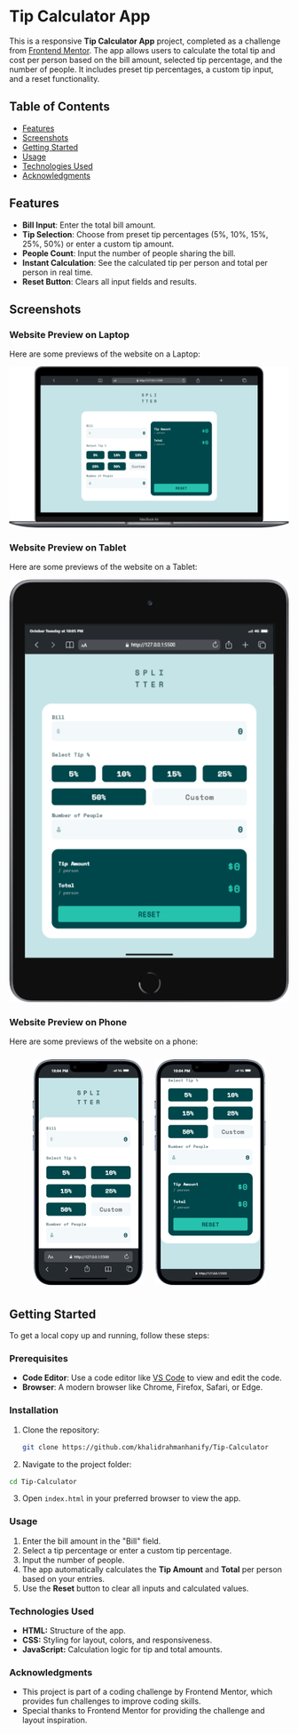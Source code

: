 # Tip Calculator App

This is a responsive **Tip Calculator App** project, completed as a challenge from [Frontend Mentor](https://www.frontendmentor.io). The app allows users to calculate the total tip and cost per person based on the bill amount, selected tip percentage, and the number of people. It includes preset tip percentages, a custom tip input, and a reset functionality.

## Table of Contents

- [Features](#features)
- [Screenshots](#screenshots)
- [Getting Started](#getting-started)
- [Usage](#usage)
- [Technologies Used](#technologies-used)
- [Acknowledgments](#acknowledgments)

## Features

- **Bill Input**: Enter the total bill amount.
- **Tip Selection**: Choose from preset tip percentages (5%, 10%, 15%, 25%, 50%) or enter a custom tip amount.
- **People Count**: Input the number of people sharing the bill.
- **Instant Calculation**: See the calculated tip per person and total per person in real time.
- **Reset Button**: Clears all input fields and results.

## Screenshots
### Website Preview on Laptop

Here are some previews of the website on a Laptop:


![Website Preview on Laptop](assets/images/Macbook-Air-127.0.0.1.png)

### Website Preview on Tablet

Here are some previews of the website on a Tablet:


![Website Preview on Tablet](assets/images/iPad-Mini-127.0.0.1.png)

### Website Preview on Phone

Here are some previews of the website on a phone:

<div style="display: flex; justify-content: center; flex-wrap: wrap;">
    <img src="assets/images/iPhone-13-PRO-127.0.0.1.png" alt="Website Preview on phone" style="width: 200px; margin: 10px;" />
    <img src="assets/images/iPhone-13-PRO-127.0.0.1 (1).png" alt="Website Preview on phone" style="width: 200px; margin: 10px;" />
</div>

## Getting Started

To get a local copy up and running, follow these steps:

### Prerequisites

- **Code Editor**: Use a code editor like [VS Code](https://code.visualstudio.com/) to view and edit the code.
- **Browser**: A modern browser like Chrome, Firefox, Safari, or Edge.

### Installation

1. Clone the repository:
   ```bash
   git clone https://github.com/khalidrahmanhanify/Tip-Calculator
   ```
2. Navigate to the project folder:
```bash
cd Tip-Calculator
```
3. Open `index.html` in your preferred browser to view the app.

### Usage

1. Enter the bill amount in the "Bill" field.
2. Select a tip percentage or enter a custom tip percentage.
3. Input the number of people.
4. The app automatically calculates the __Tip Amount__ and __Total__ per person based on your entries.
5. Use the __Reset__ button to clear all inputs and calculated values.

### Technologies Used

- __HTML:__ Structure of the app.
- __CSS:__ Styling for layout, colors, and responsiveness.
- __JavaScript:__ Calculation logic for tip and total amounts.

### Acknowledgments

- This project is part of a coding challenge by Frontend Mentor, which provides fun challenges to improve coding skills.
- Special thanks to Frontend Mentor for providing the challenge and layout inspiration.
